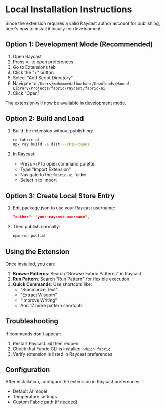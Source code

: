 # Local Installation Instructions

Since the extension requires a valid Raycast author account for publishing, here's how to install it locally for development:

## Option 1: Development Mode (Recommended)

1. Open Raycast
2. Press `⌘,` to open preferences
3. Go to Extensions tab
4. Click the "+" button
5. Select "Add Script Directory"
6. Navigate to `/Users/mohammedalhaqbani/Downloads/Manual Library/Projects/fabric-raycast/fabric-ai`
7. Click "Open"

The extension will now be available in development mode.

## Option 2: Build and Load

1. Build the extension without publishing:
   ```bash
   cd fabric-ai
   npx ray build -e dist --skip-types
   ```

2. In Raycast:
   - Press `⌘⇧P` to open command palette
   - Type "Import Extension"
   - Navigate to the `fabric-ai` folder
   - Select it to import

## Option 3: Create Local Store Entry

1. Edit package.json to use your Raycast username:
   ```json
   "author": "your-raycast-username",
   ```

2. Then publish normally:
   ```bash
   npm run publish
   ```

## Using the Extension

Once installed, you can:

1. **Browse Patterns**: Search "Browse Fabric Patterns" in Raycast
2. **Run Pattern**: Search "Run Pattern" for flexible execution
3. **Quick Commands**: Use shortcuts like:
   - "Summarize Text"
   - "Extract Wisdom"
   - "Improve Writing"
   - And 17 more pattern shortcuts

## Troubleshooting

If commands don't appear:
1. Restart Raycast: `⌘Q` then reopen
2. Check that Fabric CLI is installed: `which fabric`
3. Verify extension is listed in Raycast preferences

## Configuration

After installation, configure the extension in Raycast preferences:
- Default AI model
- Temperature settings
- Custom Fabric path (if needed)